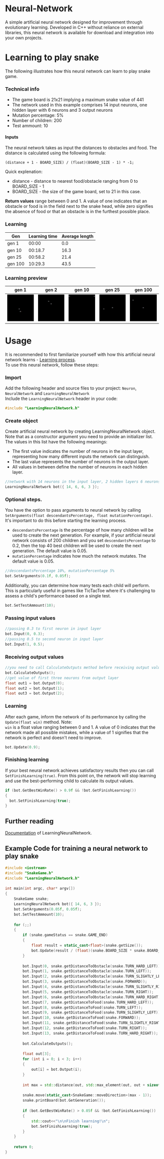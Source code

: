 # Neural-Network
A simple artificial neural network designed for improvement through evolutionary learning. Developed in C++ without reliance on external libraries, 
this neural network is available for download and integration into your own projects.

# Learning to play snake
The following illustrates how this neural network can learn to play snake game.

### Technical info
- The game board is 21x21 implying a maximum snake value of 441
- The network used in this example comprises 14 input neurons, one hidden layer with 6 neurons and 3 output neurons
- Mutation percentage: 5%
- Number of children: 200
- Test ammount: 10


#### Inputs
The neural network takes as input the distances to obstacles and food. The distance is calculated using the following formula: <br>
```
(distance + 1 - BOARD_SIZE) / (float)(BOARD_SIZE - 1) * -1;
``` 
Quick explenation:
- distance - distance to nearest food/obstacle ranging from 0 to BOARD_SIZE - 1
- BOARD_SIZE - the size of the game board, set to 21 in this case.

**Return values** range between 0 and 1. A value of one indicates that an obstacle or food is in the field next to the snake head, 
while zero signifies the absence of food or that an obstacle is in the furthest possible place.

### Learning
|Gen|Learning time| Average length|
|---|---|---|
|gen 1 |00:00| 0.0|
|gen 10 |00:18.7|16.3|
|gen 25 |00:58.2|21.4|
|gen 100 |10:29.3|43.5|

### Learning preview
|gen 1|gen 2|gen 10|gen 25|gen 100|
|---|---|---|---|---|
|![gif](https://github.com/domus55/Neural-Network/blob/main/Readme%20files/Gen1.gif)|![gif](https://github.com/domus55/Neural-Network/blob/main/Readme%20files/Gen2.gif)|![gif](https://github.com/domus55/Neural-Network/blob/main/Readme%20files/Gen10.gif)|![gif](https://github.com/domus55/Neural-Network/blob/main/Readme%20files/Gen25.gif)|![gif](https://github.com/domus55/Neural-Network/blob/main/Readme%20files/Gen100.gif)|

# Usage
It is recommended to first familiarize yourself with how this artificial neural network learns - [Learning process](https://github.com/domus55/Neural-Network/blob/main/Docs.md#learning-algorithm).<br>
To use this neural network, follow these steps:
### Import
Add the following header and source files to your project: `Neuron`, `NeuralNetwork` and `LearningNeuralNetwork`<br>
Include the `LearningNeuralNetwork` header in your code:
```cpp
#include "LearningNeuralNetwork.h"
```

### Create object 
Create artificial neural network by creating LearningNeuralNetwork object. Note that
as a constructor argument you need to provide an initializer list. The values in this list have the following meanings:
- The first value indicates the number of neurons in the input layer, representing how many different inputs the network can distinguish.
- The last value represents the number of neurons in the output layer.
- All values in between define the number of neurons in each hidden layer.

```cpp
//network with 14 neurons in the input layer, 2 hidden layers 6 neurons each, 3 output neurons
LearningNeuralNetwork bot({ 14, 6, 6, 3 });
```

### Optional steps. 
You have the option to pass arguments to neural network by calling `SetArguments(float descendantsPercentage, float mutationPercentage)`. It's important to do this before starting the learning process.
- `descendantsPercentage` is the percentage of how many children will be used to create the next generation.
For example, if your artificial neural network consists of 200 children and you set `descendantsPercentage` to 0.2, then the top 40 best children
will be used to create the next generation. The default value is 0.05.
- `mutationPercentage` indicates how much the network mutates. The default value is 0.05.
```cpp
//descendantsPercentage 10%, mutationPercentage 5%
bot.SetArguments(0.1f, 0.05f);
```

Additionally, you can determine how many tests each child will perform. This is particularly useful in games like TicTacToe where it's challenging to assess a child's performance based on a single test.
```cpp
bot.SetTestAmmount(10);
```
### Passing input values 
```cpp
//passing 0.3 to first neuron in input layer
bot.Input(0, 0.3);
//passing 0.5 to second neuron in input layer
bot.Input(1, 0.5);
```
### Receiving output values
```cpp
//you need to call CalculateOutputs method before receiving output values
bot.CalculateOutputs();
//get value of first three neurons from output layer
float out1 = bot.Output(0);
float out2 = bot.Output(1);
float out3 = bot.Output(2);
```
### Learning 
After each game, inform the network of its performance by calling the `Update(float win)` method. Note:<br>
`win` is a float value ranging between 0 and 1. A value of 0 indicates that the network made all possible mistakes, while a value of 1 signifies that the network is perfect and doesn't need to improve.
```cpp
bot.Update(0.9);
```
### Finishing learning
If your best neural network achieves satisfactory results then you can call `SetFinishLearning(true)`. 
From this point on, the network will stop learning and use the best-performing child to calculate its output values.
```cpp
if (bot.GetBestWinRate() > 0.9f && !bot.GetFinishLearning())
{
  bot.SetFinishLearning(true);
}
```

## Further reading
[Documentation](https://github.com/domus55/Neural-Network/blob/main/Docs.md#learningneuralnetwork-documentation) of LearningNeuralNetwork. 

## Example Code for training a neural network to play snake
```cpp
#include <iostream>
#include "SnakeGame.h"
#include "LearningNeuralNetwork.h"

int main(int argc, char* argv[])
{
	SnakeGame snake;
	LearningNeuralNetwork bot({ 14, 6, 3 });
	bot.SetArguments(0.05f, 0.05f);
	bot.SetTestAmmount(10);

	for (;;)
	{
		if (snake.gameStatus == snake.GAME_END)
		{
			float result = static_cast<float>(snake.getSize());
			bot.Update(result / (float)(snake.BOARD_SIZE * snake.BOARD_SIZE));
		}

		bot.Input(0, snake.getDistanceToObstacle(snake.TURN_HARD_LEFT));
		bot.Input(1, snake.getDistanceToObstacle(snake.TURN_LEFT));
		bot.Input(2, snake.getDistanceToObstacle(snake.TURN_SLIGHTLY_LEFT));
		bot.Input(3, snake.getDistanceToObstacle(snake.FORWARD));
		bot.Input(4, snake.getDistanceToObstacle(snake.TURN_SLIGHTLY_RIGHT));
		bot.Input(5, snake.getDistanceToObstacle(snake.TURN_RIGHT));
		bot.Input(6, snake.getDistanceToObstacle(snake.TURN_HARD_RIGHT));
		bot.Input(7, snake.getDistanceToFood(snake.TURN_HARD_LEFT));
		bot.Input(8, snake.getDistanceToFood(snake.TURN_LEFT));
		bot.Input(9, snake.getDistanceToFood(snake.TURN_SLIGHTLY_LEFT));
		bot.Input(10, snake.getDistanceToFood(snake.FORWARD));
		bot.Input(11, snake.getDistanceToFood(snake.TURN_SLIGHTLY_RIGHT));
		bot.Input(12, snake.getDistanceToFood(snake.TURN_RIGHT));
		bot.Input(13, snake.getDistanceToFood(snake.TURN_HARD_RIGHT));

		bot.CalculateOutputs();

		float out[3];
		for (int i = 0; i < 3; i++)
		{
			out[i] = bot.Output(i);
		}

		int max = std::distance(out, std::max_element(out, out + sizeof(out) / sizeof(int)));

		snake.move(static_cast<SnakeGame::moveDirection>(max - 1));
		snake.printBoard(bot.GetGeneration());

		if (bot.GetBestWinRate() > 0.05f && !bot.GetFinishLearning())
		{
			std::cout<<"\n\nFinish learning!\n";
			bot.SetFinishLearning(true);
		}
	}

	return 0;
}
```
